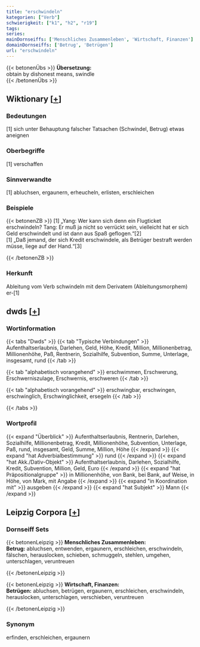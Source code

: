 ```yaml
---
title: "erschwindeln"
kategorien: ["Verb"]
schwierigkeit: ["k1", "h2", "r19"]
tags:
series:
mainDornseiffs: ['Menschliches Zusammenleben', 'Wirtschaft, Finanzen']
domainDornseiffs: ['Betrug', 'Betrügen']
url: "erschwindeln"
---
```


{{< betonenÜbs >}}
**Übersetzung:**  
obtain  by dishonest means, swindle  
{{< /betonenÜbs >}}

## Wiktionary [[+](https://de.wiktionary.org/wiki/erschwindeln)]

### Bedeutungen
[1] sich unter Behauptung falscher Tatsachen (Schwindel, Betrug) etwas aneignen  

### Oberbegriffe
[1] verschaffen  

### Sinnverwandte
[1] abluchsen, ergaunern, erheucheln, erlisten, erschleichen  

### Beispiele
{{< betonenZB >}}
[1] „Yang: Wer kann sich denn ein Flugticket erschwindeln? Tang: Er muß ja nicht so verrückt sein, vielleicht hat er sich Geld erschwindelt und ist dann aus Spaß geflogen.“[2]  
[1] „Daß jemand, der sich Kredit erschwindele, als Betrüger bestraft werden müsse, liege auf der Hand.“[3]  

{{< /betonenZB >}}
### Herkunft
Ableitung vom Verb schwindeln mit dem Derivatem (Ableitungsmorphem) er-[1]  



## dwds [[+](https://www.dwds.de/wb/erschwindeln)]

### Wortinformation
{{< tabs "Dwds" >}}
{{< tab "Typische Verbindungen" >}}
Aufenthaltserlaubnis, Darlehen, Geld, Höhe, Kredit, Million, Millionenbetrag, Millionenhöhe, Paß, Rentnerin, Sozialhilfe, Subvention, Summe, Unterlage, insgesamt, rund
{{< /tab >}}

{{< tab "alphabetisch vorangehend" >}}
erschwimmen, Erschwerung, Erschwerniszulage, Erschwernis, erschweren
{{< /tab >}}

{{< tab "alphabetisch vorangehend" >}}
erschwingbar, erschwingen, erschwinglich, Erschwinglichkeit, ersegeln
{{< /tab >}}

{{< /tabs >}}

### Wortprofil
{{< expand "Überblick" >}} Aufenthaltserlaubnis, Rentnerin, Darlehen, Sozialhilfe, Millionenbetrag, Kredit, Millionenhöhe, Subvention, Unterlage, Paß, rund, insgesamt, Geld, Summe, Million, Höhe {{< /expand >}}
{{< expand "hat Adverbialbestimmung" >}} rund {{< /expand >}}
{{< expand "hat Akk./Dativ-Objekt" >}} Aufenthaltserlaubnis, Darlehen, Sozialhilfe, Kredit, Subvention, Million, Geld, Euro {{< /expand >}}
{{< expand "hat Präpositionalgruppe" >}} in Millionenhöhe, von Bank, bei Bank, auf Weise, in Höhe, von Mark, mit Angabe {{< /expand >}}
{{< expand "in Koordination mit" >}} ausgeben {{< /expand >}}
{{< expand "hat Subjekt" >}} Mann {{< /expand >}}

## Leipzig Corpora [[+](https://corpora.uni-leipzig.de/en/res?word=erschwindeln&corpusId=deu_newscrawl-public_2018)]

### Dornseiff Sets
{{< betonenLeipzig >}}
**Menschliches Zusammenleben:**  
**Betrug:** abluchsen, entwenden, ergaunern, erschleichen, erschwindeln, fälschen, herauslocken, schieben, schmuggeln, stehlen, umgehen, unterschlagen, veruntreuen  

{{< /betonenLeipzig >}}


{{< betonenLeipzig >}}
**Wirtschaft, Finanzen:**  
**Betrügen:** abluchsen, betrügen, ergaunern, erschleichen, erschwindeln, herauslocken, unterschlagen, verschieben, veruntreuen  

{{< /betonenLeipzig >}}

### Synonym
erfinden, erschleichen, ergaunern

